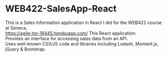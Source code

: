 # WEB422-SalesApp-React

This is a Sales Information application in React I did for the WEB422 course at Seneca.
<br>https://agile-tor-18445.herokuapp.com/
This React application:
<br>Provides an interface for accessing sales data from an API. 
<br>Uses well-known CSS/JS code and libraries including Lodash, Moment.js, jQuery & Bootstrap.
